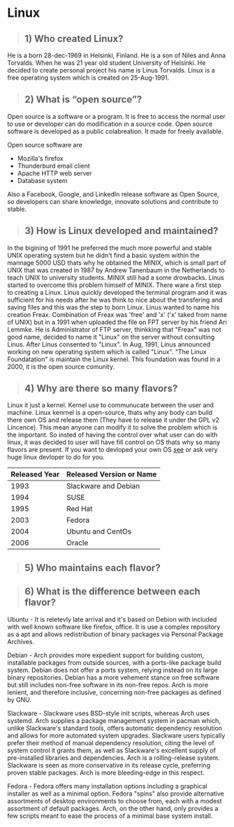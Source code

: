 # Linux

> ## 1) Who created Linux?
He is a born 28-dec-1969 in Helsinki, Finland. He is a son of Niles and Anna Torvalds.
When he was 21 year old student University of Helsinki.
He decided to create personal project his name is Linus Torvalds.
Linux is a free operating system which is created on 25-Aug-1991.

> ## 2) What is “open source”?
Open source is a software or a program. It is free to access the normal user to use or developer can do modification in
a source code. Open source software is developed as a public colabreation. It made for freely available.
  
  Open source software are
  * Mozilla's firefox
  * Thunderburd email client
  * Apache HTTP web server
  * Database system
  
  Also a Facebook, Google, and LinkedIn release software as Open Source, so developers can share knowledge,
  innovate solutions and contribute to stable.

> ## 3) How is Linux developed and maintained?
In the bigining of 1991 he preferred the much more powerful and stable UNIX operating system but he didn't find a basic system 
within the mannage 5000 USD thats why he obtained the MINIX, which is small part of UNIX that was created in 1987 by Andrew 
Tanenbaum in the Netherlands to teach UNIX to university students. MINIX still had a some drowbacks. Linus started to overcome 
this problem himself of MINIX. There ware a first step  to creating a Linux. Linus quickly developed the terminal program 
and it was sufficient for his needs after he was think to nice about the transfering and saving files and this was the step to
born Linux. Linus wanted to name his creation Freax. Combination of Freax was 'free' and 'x' ('x' taked from name of UNIX) but 
in a 1991 when uploaded the file on FPT server by his friend Ari Lemmke. He is Administrator of FTP server, thinkking that 
"Freax" was not good name, decided to name it "Linux" on the server without consulting Linus. After Linus consented to "Linux".
In Aug, 1991, Linus announced working on new operating system which is called "Linux". "The Linux Foundatation" is maintain 
the Linux kernel. This foundation was found in a 2000, it is the open source comunity.

> ## 4) Why are there so many flavors?
Linux it just a kernel. Kernel use to communucate between the user and machine. Linux kenrnel is a open-source, thats
why any body can build there own OS and release them (They have to release it under the GPL v2 Lincence). This mean anyone
can modify it to solve the problem which is the important. So insted of having the control over what user can do with 
linux, it was decided to user will have fill control on OS thats why so many flavors are present. If you want to devloped
your own OS [see]([http://linuxfromscratch.org/lfs/index.html) or ask very huge linux devloper to do for you.

|Released Year | Released Version or Name|
|--------------|-------------------------|
|1993          |Slackware and Debian     |
|1994          |SUSE                     |
|1995          |Red Hat                  |
|2003          |Fedora                   |
|2004          |Ubuntu and CentOs        |
|2006          |Oracle                   |

> ## 5) Who maintains each flavor?

> ## 6) What is the difference between each flavor?
Ubuntu - 
It is reletevly late arrival and it's based on Debion with included with well known software like firefox, office.
It is use a complex repository as a apt and allows redistribution of binary packages via Personal Package Archives.

Debian - 
Arch provides more expedient support for building custom, installable packages from outside sources, with a ports-like package build system. Debian does not offer a ports system, relying instead on its large binary repositories.
Debian has a more vehement stance on free software but still includes non-free software in its non-free repos. Arch is more lenient, and therefore inclusive, concerning non-free packages as defined by GNU.

Slackware - 
Slackware uses BSD-style init scripts, whereas Arch uses systemd.
Arch supplies a package management system in pacman which, unlike Slackware's standard tools, offers automatic dependency resolution and allows for more automated system upgrades. Slackware users typically prefer their method of manual dependency resolution, citing the level of system control it grants them, as well as Slackware's excellent supply of pre-installed libraries and dependencies.
Arch is a rolling-release system. Slackware is seen as more conservative in its release cycle, preferring proven stable packages. Arch is more bleeding-edge in this respect.

Fedora - 
Fedora offers many installation options including a graphical installer as well as a minimal option. Fedora "spins" also provide alternative assortments of desktop environments to choose from, each with a modest assortment of default packages. Arch, on the other hand, only provides a few scripts meant to ease the process of a minimal base system install.
